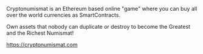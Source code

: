 Cryptonumismat is an Ethereum based online "game" where you can buy all over the world currencies as SmartContracts.

Own assets that nobody can duplicate or destroy to become the Greatest and the Richest Numismat!

https://cryptonumismat.com
